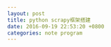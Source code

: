 ```yaml
---
layout: post
title: python scrapy框架搭建
date: 2016-09-19 22:53:20 +0800
categories: note program
---
```


